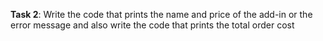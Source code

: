**Task 2**: Write the code that prints the name and price of the add-in or the error message and also write the code that prints the total order cost
